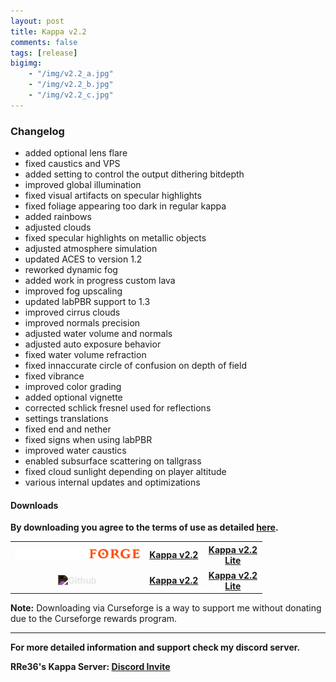 ```yaml
---
layout: post
title: Kappa v2.2
comments: false
tags: [release]
bigimg: 
    - "/img/v2.2_a.jpg"
    - "/img/v2.2_b.jpg"
    - "/img/v2.2_c.jpg"
---
```


### **Changelog**

* added optional lens flare
* fixed caustics and VPS
* added setting to control the output dithering bitdepth
* improved global illumination
* fixed visual artifacts on specular highlights
* fixed foliage appearing too dark in regular kappa
* added rainbows
* adjusted clouds
* fixed specular highlights on metallic objects
* adjusted atmosphere simulation
* updated ACES to version 1.2
* reworked dynamic fog
* added work in progress custom lava
* improved fog upscaling
* updated labPBR support to 1.3
* improved cirrus clouds
* improved normals precision
* adjusted water volume and normals
* adjusted auto exposure behavior
* fixed water volume refraction
* fixed innaccurate circle of confusion on depth of field
* fixed vibrance
* improved color grading
* added optional vignette
* corrected schlick fresnel used for reflections
* settings translations
* fixed end and nether
* fixed signs when using labPBR
* improved water caustics
* enabled subsurface scattering on tallgrass
* fixed cloud sunlight depending on player altitude
* various internal updates and optimizations

#### **Downloads**

**By downloading you agree to the terms of use as detailed [here](https://rre36.github.io/kappa_shader_web/license/).**

<table style="width:80%; border:none; background:none">
    <tr style="border:none; background:none; height: 40px">
        <th style="width:40%; border:none; background:none">
            <a href="https://www.curseforge.com/minecraft/customization/kappa-shader-by-rre36">
            <img alt="Curseforge" style="max-width:200px" src="https://raw.githubusercontent.com/rre36/rre36.github.io/master/img/curseforge.png"></a>
        </th>
        <th style="width:30%; border:none; background:none">
            <a href="https://www.curseforge.com/minecraft/customization/kappa-shader-by-rre36/files/2959728">Kappa v2.2</a>
        </th>
        <th style="width:30%; border:none; background:none">
            <a href="https://www.curseforge.com/minecraft/customization/kappa-shader-by-rre36/files/2959727">Kappa v2.2 Lite</a>
        </th>
    </tr>
    <tr style="border:none; background:none; height: 40px">
        <th style="width:40%; border:none; background:none">
            <img alt="Github" style="max-width:100px; filter:invert(100%)" src="https://github.githubassets.com/images/modules/logos_page/GitHub-Logo.png">
        </th>
        <th style="width:30%; border:none; background:none">
            <a href="https://github.com/rre36/kappa_shader_web/releases/download/v2.2/Kappa_v2.2.zip">Kappa v2.2</a>
        </th>
        <th style="width:30%; border:none; background:none">
            <a href="https://github.com/rre36/kappa_shader_web/releases/download/v2.2/Kappa_v2.2_Lite.zip">Kappa v2.2 Lite</a>
        </th>
    </tr>
</table>

**Note:** Downloading via Curseforge is a way to support me without donating due to the Curseforge rewards program.


***

**For more detailed information and support check my discord server.**

**RRe36's Kappa Server: [Discord Invite](https://discord.gg/y5xzQ6H)**
